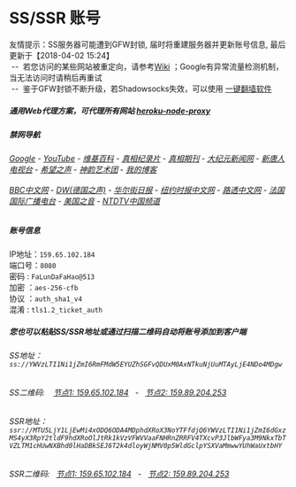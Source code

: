 # SS/SSR 账号 

友情提示：SS服务器可能遭到GFW封锁, 届时将重建服务器并更新账号信息, 最后更新于【2018-04-02 15:24】
<br/>&nbsp;--&nbsp; 若您访问的某些网站被重定向，请参考[Wiki](https://github.com/gfw-breaker/ssr-accounts/wiki) ；Google有异常流量检测机制，当无法访问时请稍后再重试
<br/>&nbsp;--&nbsp; 鉴于GFW封锁不断升级，若Shadowsocks失效，可以使用 [一键翻墙软件](https://stark-wildwood-23478.herokuapp.com/proxy/http://truth.atspace.eu/fgate)

##### 通用Web代理方案，可代理所有网站 [heroku-node-proxy](https://github.com/gfw-breaker/heroku-node-proxy#--end--) 

##### 禁网导航

######  [Google](https://stark-wildwood-23478.herokuapp.com/proxy/https://www.google.com/search?q=425事件) - [YouTube](http://140.82.50.145:8700/results?search_query=425事件) - [维基百科](https://stark-wildwood-23478.herokuapp.com/proxy/https://zh.wikipedia.org/wiki/喬高-麥塔斯調查報告) - [真相纪录片](https://stark-wildwood-23478.herokuapp.com/proxy/http://140.82.50.145:10080/videos) - [真相期刊](https://stark-wildwood-23478.herokuapp.com/proxy/http://140.82.50.145:8300/display.aspx?category_id=3&zhuanti_id=2) - [大纪元新闻网](https://stark-wildwood-23478.herokuapp.com/proxy/http://www.epochtimes.com/) - [新唐人电视台](https://stark-wildwood-23478.herokuapp.com/proxy/http://www.ntdtv.com/) - [希望之声](https://stark-wildwood-23478.herokuapp.com/proxy/http://soundofhope.org/) - [神韵艺术团](https://stark-wildwood-23478.herokuapp.com/proxy/http://www.ntdtv.com/xtr/gb/prog673.html) - [我的博客](https://stark-wildwood-23478.herokuapp.com/proxy/http://truth.atspace.eu/)<br/> <br/> [BBC中文网](https://stark-wildwood-23478.herokuapp.com/proxy/http://www.bbc.com/zhongwen/simp) - [DW(德国之声)](https://stark-wildwood-23478.herokuapp.com/proxy/http://www.dw.com/zh/在线报导/s-9058?&zhongwen=simp) - [华尔街日报](https://stark-wildwood-23478.herokuapp.com/proxy/https://cn.wsj.com/zh-hans) - [纽约时报中文网](https://stark-wildwood-23478.herokuapp.com/proxy/https://cn.nytimes.com/) - [路透中文网](https://stark-wildwood-23478.herokuapp.com/proxy/https://cn.reuters.com/) - [法国国际广播电台](https://stark-wildwood-23478.herokuapp.com/proxy/http://cn.rfi.fr/) - [美国之音](https://stark-wildwood-23478.herokuapp.com/proxy/https://www.voachinese.com/) - [NTDTV中国频道](https://stark-wildwood-23478.herokuapp.com/proxy/http://140.82.50.145:10080/videos/tv.html)


##### 账号信息
IP地址：`159.65.102.184`  
端口号：`8080`  
密码  : `FaLunDaFaHao@513`  
加密  ：`aes-256-cfb`  
协议  ：`auth_sha1_v4`  
混淆  : `tls1.2_ticket_auth`  

##### 您也可以粘贴SS/SSR地址或通过扫描二维码自动将账号添加到客户端

######  SS地址： `ss://YWVzLTI1Ni1jZmI6RmFMdW5EYUZhSGFvQDUxM0AxNTkuNjUuMTAyLjE4NDo4MDgw`   
######  SS二维码: &nbsp;&nbsp; <a href="http://159.65.102.184/info/ss.html" target="_blank">节点1: 159.65.102.184</a> &nbsp;&nbsp;-&nbsp;&nbsp; <a href="http://159.89.204.253/info/ss.html" target="_blank">节点2: 159.89.204.253</a>

######  SSR地址： `ssr://MTU5LjY1LjEwMi4xODQ6ODA4MDphdXRoX3NoYTFfdjQ6YWVzLTI1Ni1jZmI6dGxzMS4yX3RpY2tldF9hdXRoOlJtRk1kVzVFWVVaaFNHRnZRRFV4TXcvP3JlbWFya3M9NkxTbTVZLTM1cHUwNXBhd0lHaDBkSEJ6T2k4dloyWjNMV0p5WldGclpYSXVaMmwwYUhWaUxtbHY`     
######  SSR二维码: &nbsp;&nbsp;<a href="http://159.65.102.184/info/ssr.html" target="_blank">节点1: 159.65.102.184</a> &nbsp;&nbsp;-&nbsp;&nbsp; <a href="http://159.89.204.253/info/ssr.html" target="_blank">节点2: 159.89.204.253</a>


